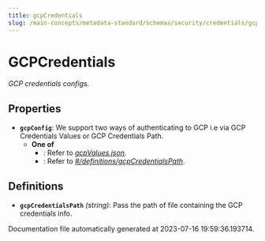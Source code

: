 ```yaml
---
title: gcpCredentials
slug: /main-concepts/metadata-standard/schemas/security/credentials/gcpcredentials
---
```


# GCPCredentials

*GCP credentials configs.*

## Properties

- **`gcpConfig`**: We support two ways of authenticating to GCP i.e via GCP Credentials Values or GCP Credentials Path.
  - **One of**
    - : Refer to *[gcpValues.json](#pValues.json)*.
    - : Refer to *[#/definitions/gcpCredentialsPath](#definitions/gcpCredentialsPath)*.
## Definitions

- <a id="definitions/gcpCredentialsPath"></a>**`gcpCredentialsPath`** *(string)*: Pass the path of file containing the GCP credentials info.


Documentation file automatically generated at 2023-07-16 19:59:36.193714.

